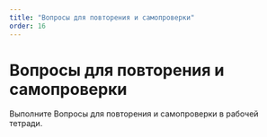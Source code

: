 ```yaml
---
title: "Вопросы для повторения и самопроверки"
order: 16
---
```


# Вопросы для повторения и самопроверки

Выполните Вопросы для повторения и самопроверки в рабочей тетради.
